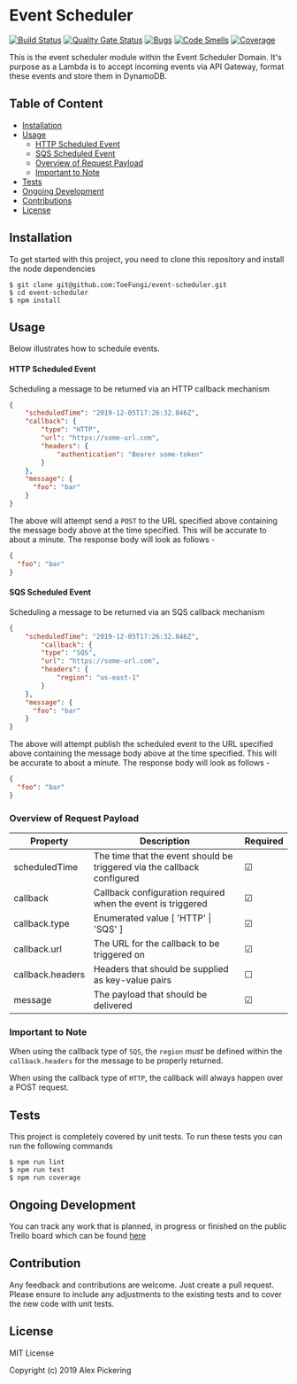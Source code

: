 # Event Scheduler
[![Build Status](https://travis-ci.org/ToeFungi/event-scheduler.svg?branch=master)](https://travis-ci.org/ToeFungi/event-scheduler)
[![Quality Gate Status](https://sonarcloud.io/api/project_badges/measure?project=event-scheduler&metric=alert_status)](https://sonarcloud.io/dashboard?id=event-scheduler)
[![Bugs](https://sonarcloud.io/api/project_badges/measure?project=event-scheduler&metric=bugs)](https://sonarcloud.io/dashboard?id=event-scheduler)
[![Code Smells](https://sonarcloud.io/api/project_badges/measure?project=event-scheduler&metric=code_smells)](https://sonarcloud.io/dashboard?id=event-scheduler)
[![Coverage](https://sonarcloud.io/api/project_badges/measure?project=event-scheduler&metric=coverage)](https://sonarcloud.io/dashboard?id=event-scheduler)

This is the event scheduler module within the Event Scheduler Domain. It's purpose as a Lambda is to accept incoming
events via API Gateway, format these events and store them in DynamoDB. 

## Table of Content
- [Installation](#installation)
- [Usage](#usage)
    - [HTTP Scheduled Event](#http-scheduled-event)
    - [SQS Scheduled Event](#sqs-scheduled-event)
    - [Overview of Request Payload](#overview-of-request-payload)
    - [Important to Note](#important-to-note)
- [Tests](#tests)
- [Ongoing Development](#ongoing-development)
- [Contributions](#contribution)
- [License](#license)

## Installation
To get started with this project, you need to clone this repository and install the node dependencies
```
$ git clone git@github.com:ToeFungi/event-scheduler.git
$ cd event-scheduler
$ npm install
```

## Usage
Below illustrates how to schedule events.

#### HTTP Scheduled Event
Scheduling a message to be returned via an HTTP callback mechanism
```json
{
    "scheduledTime": "2019-12-05T17:26:32.846Z",
    "callback": {
        "type": "HTTP",
        "url": "https://some-url.com",
        "headers": {
            "authentication": "Bearer some-token"
        }
    },
    "message": {
      "foo": "bar"
    }
}
```
The above will attempt send a `POST` to the URL specified above containing the message body above at the time specified.
This will be accurate to about a minute. The response body will look as follows -
```json
{
  "foo": "bar"
}
```

#### SQS Scheduled Event
Scheduling a message to be returned via an SQS callback mechanism
```json
{
    "scheduledTime": "2019-12-05T17:26:32.846Z",
        "callback": {
        "type": "SQS",
        "url": "https://some-url.com",
        "headers": {
            "region": "us-east-1"
        }
    },
    "message": {
      "foo": "bar"
    }
}
```
The above will attempt publish the scheduled event to the URL specified above containing the message body above at the 
time specified. This will be accurate to about a minute. The response body will look as follows -
```json
{
  "foo": "bar"
}
```

### Overview of Request Payload
| Property         | Description                                                             | Required |
|------------------|-------------------------------------------------------------------------|----------|
| scheduledTime    | The time that the event should be triggered via the callback configured | &#9745;  |
| callback         | Callback configuration required when the event is triggered             | &#9745;  |
| callback.type    | Enumerated value [ 'HTTP' &#124; 'SQS' ]                                | &#9745;  |
| callback.url     | The URL for the callback to be triggered on                             | &#9745;  |
| callback.headers | Headers that should be supplied as key-value pairs                      | &#9744;  |
| message          | The payload that should be delivered                                    | &#9745;  |

### Important to Note
When using the callback type of `SQS`, the `region` _must_ be defined within the `callback.headers` for the message to
be properly returned.

When using the callback type of `HTTP`, the callback will always happen over a POST request.

## Tests
This project is completely covered by unit tests. To run these tests you can run the following commands
```
$ npm run lint
$ npm run test
$ npm run coverage
```

## Ongoing Development
You can track any work that is planned, in progress or finished on the public Trello board which can be found 
[here](https://trello.com/b/hQaUmCv3/esd-event-scheduler-domain)

## Contribution
Any feedback and contributions are welcome. Just create a pull request. Please ensure to include any adjustments to the
existing tests and to cover the new code with unit tests.

## License
MIT License

Copyright (c) 2019 Alex Pickering

